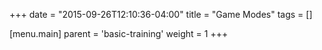 +++
date = "2015-09-26T12:10:36-04:00"
title = "Game Modes"
tags = []

[menu.main]
  parent = 'basic-training'
  weight = 1
+++
